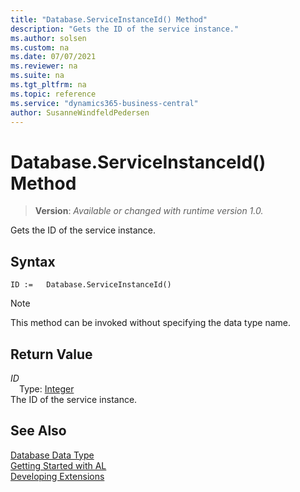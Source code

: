 ```yaml
---
title: "Database.ServiceInstanceId() Method"
description: "Gets the ID of the service instance."
ms.author: solsen
ms.custom: na
ms.date: 07/07/2021
ms.reviewer: na
ms.suite: na
ms.tgt_pltfrm: na
ms.topic: reference
ms.service: "dynamics365-business-central"
author: SusanneWindfeldPedersen
---
```

[//]: # (START>DO_NOT_EDIT)
[//]: # (IMPORTANT:Do not edit any of the content between here and the END>DO_NOT_EDIT.)
[//]: # (Any modifications should be made in the .xml files in the ModernDev repo.)
# Database.ServiceInstanceId() Method
> **Version**: _Available or changed with runtime version 1.0._

Gets the ID of the service instance.


## Syntax
```AL
ID :=   Database.ServiceInstanceId()
```
> [!NOTE]
> This method can be invoked without specifying the data type name.


## Return Value
*ID*  
&emsp;Type: [Integer](../integer/integer-data-type.md)  
The ID of the service instance.


[//]: # (IMPORTANT: END>DO_NOT_EDIT)
## See Also
[Database Data Type](database-data-type.md)  
[Getting Started with AL](../../devenv-get-started.md)  
[Developing Extensions](../../devenv-dev-overview.md)
